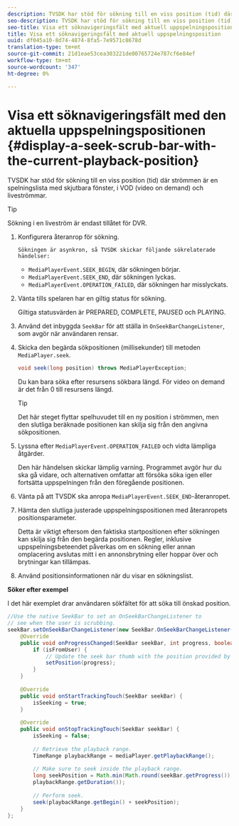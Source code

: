 ```yaml
---
description: TVSDK har stöd för sökning till en viss position (tid) där strömmen är en spelningslista med skjutbara fönster, i VOD (video on demand) och liveströmmar.
seo-description: TVSDK har stöd för sökning till en viss position (tid) där strömmen är en spelningslista med skjutbara fönster, i VOD (video on demand) och liveströmmar.
seo-title: Visa ett söknavigeringsfält med aktuell uppspelningsposition
title: Visa ett söknavigeringsfält med aktuell uppspelningsposition
uuid: df045a10-8d74-4874-8fa5-7e9571c8678d
translation-type: tm+mt
source-git-commit: 21d1eae53cea303221de00765724e787cf6e84ef
workflow-type: tm+mt
source-wordcount: '347'
ht-degree: 0%

---
```



# Visa ett söknavigeringsfält med den aktuella uppspelningspositionen {#display-a-seek-scrub-bar-with-the-current-playback-position}

TVSDK har stöd för sökning till en viss position (tid) där strömmen är en spelningslista med skjutbara fönster, i VOD (video on demand) och liveströmmar.

>[!TIP]
>
>Sökning i en liveström är endast tillåtet för DVR.

1. Konfigurera återanrop för sökning.

       Sökningen är asynkron, så TVSDK skickar följande sökrelaterade händelser:
   
   * `MediaPlayerEvent.SEEK_BEGIN`, där sökningen börjar.
   * `MediaPlayerEvent.SEEK_END`, där sökningen lyckas.
   * `MediaPlayerEvent.OPERATION_FAILED`, där sökningen har misslyckats.

1. Vänta tills spelaren har en giltig status för sökning.

   Giltiga statusvärden är PREPARED, COMPLETE, PAUSED och PLAYING.
1. Använd det inbyggda `SeekBar` för att ställa in `OnSeekBarChangeListener`, som avgör när användaren rensar.
1. Skicka den begärda sökpositionen (millisekunder) till metoden `MediaPlayer.seek`.

   ```java
   void seek(long position) throws MediaPlayerException;
   ```

   Du kan bara söka efter resursens sökbara längd. För video on demand är det från 0 till resursens längd.

   >[!TIP]
   >
   >Det här steget flyttar spelhuvudet till en ny position i strömmen, men den slutliga beräknade positionen kan skilja sig från den angivna sökpositionen.

1. Lyssna efter `MediaPlayerEvent.OPERATION_FAILED` och vidta lämpliga åtgärder.

   Den här händelsen skickar lämplig varning. Programmet avgör hur du ska gå vidare, och alternativen omfattar att försöka söka igen eller fortsätta uppspelningen från den föregående positionen.

1. Vänta på att TVSDK ska anropa `MediaPlayerEvent.SEEK_END`-återanropet.
1. Hämta den slutliga justerade uppspelningspositionen med återanropets positionsparameter.

   Detta är viktigt eftersom den faktiska startpositionen efter sökningen kan skilja sig från den begärda positionen. Regler, inklusive uppspelningsbeteendet påverkas om en sökning eller annan omplacering avslutas mitt i en annonsbrytning eller hoppar över och brytningar kan tillämpas.

1. Använd positionsinformationen när du visar en sökningslist.

<!--<a id="example_EEB73818260C43C8B5AE12BA68548AB7"></a>-->

**Söker efter exempel**

I det här exemplet drar användaren sökfältet för att söka till önskad position.

```java
//Use the native SeekBar to set an OnSeekBarChangeListener to 
// see when the user is scrubbing. 
seekBar.setOnSeekBarChangeListener(new SeekBar.OnSeekBarChangeListener() { 
    @Override 
    public void onProgressChanged(SeekBar seekBar, int progress, boolean isFromUser) { 
        if (isFromUser) { 
            // Update the seek bar thumb with the position provided by the user. 
            setPosition(progress); 
        } 
    } 
 
    @Override 
    public void onStartTrackingTouch(SeekBar seekBar) { 
        isSeeking = true; 
    } 
 
    @Override 
    public void onStopTrackingTouch(SeekBar seekBar) { 
        isSeeking = false; 
 
        // Retrieve the playback range. 
        TimeRange playbackRange = mediaPlayer.getPlaybackRange(); 
 
        // Make sure to seek inside the playback range. 
        long seekPosition = Math.min(Math.round(seekBar.getProgress()), 
        playbackRange.getDuration()); 
     
        // Perform seek. 
        seek(playbackRange.getBegin() + seekPosition); 
    } 
}; 
```

